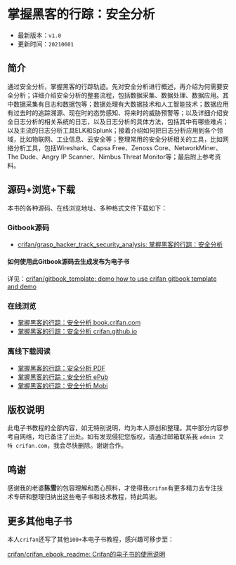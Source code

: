 # 掌握黑客的行踪：安全分析

* 最新版本：`v1.0`
* 更新时间：`20210601`

## 简介

通过安全分析，掌握黑客的行踪轨迹。先对安全分析进行概述，再介绍为何需要安全分析；详细介绍安全分析的整套流程，包括数据采集、数据处理、数据应用。其中数据采集有日志和数据包等；数据处理有大数据技术和人工智能技术；数据应用有过去时的追踪溯源、现在时的态势感知、将来时的威胁预警等；以及详细介绍安全日志分析的相关系统的日志，以及日志分析的具体方法，包括其中有哪些难点；以及主流的日志分析工具ELK和Splunk；接着介绍如何把日志分析应用到各个领域，比如物联网、工业信息、云安全等；整理常用的安全分析相关的工具，比如网络分析工具，包括Wireshark、Capsa Free、Zenoss Core、NetworkMiner、The Dude、Angry IP Scanner、Nimbus Threat Monitor等；最后附上参考资料。

## 源码+浏览+下载

本书的各种源码、在线浏览地址、多种格式文件下载如下：

### Gitbook源码

* [crifan/grasp_hacker_track_security_analysis: 掌握黑客的行踪：安全分析](https://github.com/crifan/grasp_hacker_track_security_analysis)

#### 如何使用此Gitbook源码去生成发布为电子书

详见：[crifan/gitbook_template: demo how to use crifan gitbook template and demo](https://github.com/crifan/gitbook_template)

### 在线浏览

* [掌握黑客的行踪：安全分析 book.crifan.com](http://book.crifan.com/books/grasp_hacker_track_security_analysis/website)
* [掌握黑客的行踪：安全分析 crifan.github.io](https://crifan.github.io/grasp_hacker_track_security_analysis/website)

### 离线下载阅读

* [掌握黑客的行踪：安全分析 PDF](http://book.crifan.com/books/grasp_hacker_track_security_analysis/pdf/grasp_hacker_track_security_analysis.pdf)
* [掌握黑客的行踪：安全分析 ePub](http://book.crifan.com/books/grasp_hacker_track_security_analysis/epub/grasp_hacker_track_security_analysis.epub)
* [掌握黑客的行踪：安全分析 Mobi](http://book.crifan.com/books/grasp_hacker_track_security_analysis/mobi/grasp_hacker_track_security_analysis.mobi)

## 版权说明

此电子书教程的全部内容，如无特别说明，均为本人原创和整理。其中部分内容参考自网络，均已备注了出处。如有发现侵犯您版权，请通过邮箱联系我 `admin 艾特 crifan.com`，我会尽快删除。谢谢合作。

## 鸣谢

感谢我的老婆**陈雪**的包容理解和悉心照料，才使得我`crifan`有更多精力去专注技术专研和整理归纳出这些电子书和技术教程，特此鸣谢。

## 更多其他电子书

本人`crifan`还写了其他`100+`本电子书教程，感兴趣可移步至：

[crifan/crifan_ebook_readme: Crifan的电子书的使用说明](https://github.com/crifan/crifan_ebook_readme)
